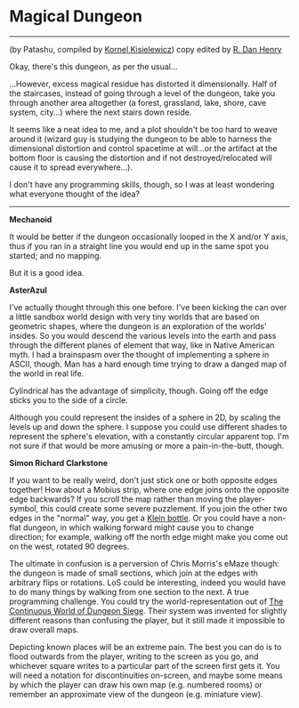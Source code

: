 # Magical Dungeon

---

(by Patashu, compiled by [Kornel Kisielewicz](kornel_kisielewicz.md)) copy edited by [R. Dan Henry](r_dan_henry.md)  

Okay, there's this dungeon, as per the usual...  

...However, excess magical residue has distorted it dimensionally. Half of the staircases, instead of going through a level of the dungeon, take you through another area altogether (a forest, grassland, lake, shore, cave system, city...) where the next stairs down reside.  

It seems like a neat idea to me, and a plot shouldn't be too hard to weave around it (wizard guy is studying the dungeon to be able to harness the dimensional distortion and control spacetime at will...or the artifact at the bottom floor is causing the distortion and if not destroyed/relocated will cause it to spread everywhere...).  

I don't have any programming skills, though, so I was at least wondering what everyone thought of the idea?  

---

**Mechanoid**  

It would be better if the dungeon occasionally looped in the X and/or Y axis, thus if you ran in a straight line you would end up in the same spot you started; and no mapping.  

But it is a good idea.  

**AsterAzul**  

I've actually thought through this one before. I've been kicking the can over a little sandbox world design with very tiny worlds that are based on geometric shapes, where the dungeon is an exploration of the worlds' insides. So you would descend the various levels into the earth and pass through the different planes of element that way, like in Native American myth. I had a brainspasm over the thought of implementing a sphere in ASCII, though. Man has a hard enough time trying to draw a danged map of the world in real life.  

Cylindrical has the advantage of simplicity, though. Going off the edge sticks you to the side of a circle.  

Although you could represent the insides of a sphere in 2D, by scaling the levels up and down the sphere. I suppose you could use different shades to represent the sphere's elevation, with a constantly circular apparent top. I'm not sure if that would be more amusing or more a pain-in-the-butt, though.  

**Simon Richard Clarkstone**  

If you want to be really weird, don't just stick one or both opposite edges together! How about a Mobius strip, where one edge joins onto the opposite edge backwards? If you scroll the map rather than moving the player-symbol, this could create some severe puzzlement. If you join the other two edges in the "normal" way, you get a [Klein bottle](kleinrl.md). Or you could have a non-flat dungeon, in which walking forward might cause you to change direction; for example, walking off the north edge might make you come out on the west, rotated 90 degrees.  

The ultimate in confusion is a perversion of Chris Morris's eMaze though: the dungeon is made of small sections, which join at the edges with arbitrary flips or rotations. LoS could be interesting, indeed you would have to do many things by walking from one section to the next. A true programming challenge. You could try the world-representation out of [The Continuous World of Dungeon Siege](http://www.floatingorigin.com/mirror/continuous-world.htm). Their system was invented for slightly different reasons than confusing the player, but it still made it impossible to draw overall maps.  

Depicting known places will be an extreme pain. The best you can do is to flood outwards from the player, writing to the screen as you go, and whichever square writes to a particular part of the screen first gets it. You will need a notation for discontinuities on-screen, and maybe some means by which the player can draw his own map (e.g. numbered rooms) or remember an approximate view of the dungeon (e.g. miniature view).
